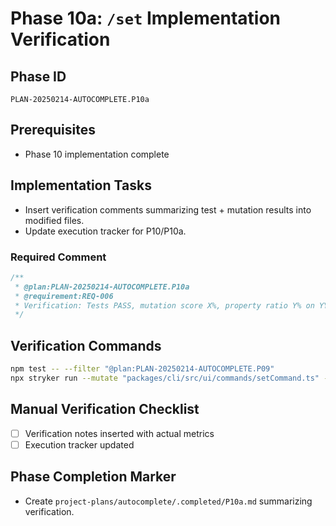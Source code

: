 # Phase 10a: `/set` Implementation Verification

## Phase ID
`PLAN-20250214-AUTOCOMPLETE.P10a`

## Prerequisites
- Phase 10 implementation complete

## Implementation Tasks
- Insert verification comments summarizing test + mutation results into modified files.
- Update execution tracker for P10/P10a.

### Required Comment
```typescript
/**
 * @plan:PLAN-20250214-AUTOCOMPLETE.P10a
 * @requirement:REQ-006
 * Verification: Tests PASS, mutation score X%, property ratio Y% on YYYY-MM-DD.
 */
```

## Verification Commands

```bash
npm test -- --filter "@plan:PLAN-20250214-AUTOCOMPLETE.P09"
npx stryker run --mutate "packages/cli/src/ui/commands/setCommand.ts" --thresholds.high 80
```

## Manual Verification Checklist
- [ ] Verification notes inserted with actual metrics
- [ ] Execution tracker updated

## Phase Completion Marker
- Create `project-plans/autocomplete/.completed/P10a.md` summarizing verification.
